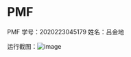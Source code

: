 # PMF
PMF
学号：2020223045179    姓名：吕金地


运行截图：![image](https://user-images.githubusercontent.com/46548397/114351769-a4ae7700-9b9d-11eb-8f6d-b95f0ad0a0ab.png)


